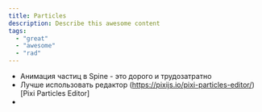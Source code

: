 ```yaml
---
title: Particles
description: Describe this awesome content
tags:
  - "great"
  - "awesome"
  - "rad"
---
```

- Анимация частиц в Spine - это дорого и трудозатратно
- Лучше использовать редактор (https://pixijs.io/pixi-particles-editor/)[Pixi Particles Editor]
- 
